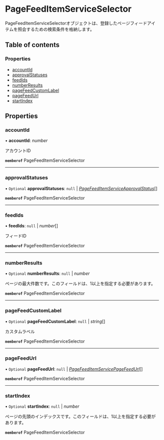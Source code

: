 # PageFeedItemServiceSelector


<div lang=\"ja\">PageFeedItemServiceSelectorオブジェクトは、登録したページフィードアイテムを照会するための検索条件を格納します。</div> 

## Table of contents

### Properties

- [accountId](pagefeeditemserviceselector.md#accountid)
- [approvalStatuses](pagefeeditemserviceselector.md#approvalstatuses)
- [feedIds](pagefeeditemserviceselector.md#feedids)
- [numberResults](pagefeeditemserviceselector.md#numberresults)
- [pageFeedCustomLabel](pagefeeditemserviceselector.md#pagefeedcustomlabel)
- [pageFeedUrl](pagefeeditemserviceselector.md#pagefeedurl)
- [startIndex](pagefeeditemserviceselector.md#startindex)

## Properties

### accountId

• **accountId**: *number*

<div lang=\"ja\">アカウントID</div> 

**`memberof`** PageFeedItemServiceSelector

___

### approvalStatuses

• `Optional` **approvalStatuses**: ``null`` \| [*PageFeedItemServiceApprovalStatus*](./enums/pagefeeditemserviceapprovalstatus.md)[]

**`memberof`** PageFeedItemServiceSelector

___

### feedIds

• **feedIds**: ``null`` \| *number*[]

<div lang=\"ja\">フィードID</div> 

**`memberof`** PageFeedItemServiceSelector

___

### numberResults

• `Optional` **numberResults**: ``null`` \| *number*

<div lang=\"ja\">ページの最大件数です。このフィールドは、1以上を指定する必要があります。</div> 

**`memberof`** PageFeedItemServiceSelector

___

### pageFeedCustomLabel

• `Optional` **pageFeedCustomLabel**: ``null`` \| *string*[]

<div lang=\"ja\">カスタムラベル</div> 

**`memberof`** PageFeedItemServiceSelector

___

### pageFeedUrl

• `Optional` **pageFeedUrl**: ``null`` \| [*PageFeedItemServicePageFeedUrl*](pagefeeditemservicepagefeedurl.md)[]

**`memberof`** PageFeedItemServiceSelector

___

### startIndex

• `Optional` **startIndex**: ``null`` \| *number*

<div lang=\"ja\">ページの先頭のインデックスです。このフィールドは、1以上を指定する必要があります。</div> 

**`memberof`** PageFeedItemServiceSelector
